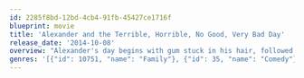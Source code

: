 ```yaml
---
id: 2285f8bd-12bd-4cb4-91fb-45427ce1716f
blueprint: movie
title: 'Alexander and the Terrible, Horrible, No Good, Very Bad Day'
release_date: '2014-10-08'
overview: "Alexander's day begins with gum stuck in his hair, followed by more calamities. Though he finds little sympathy from his family and begins to wonder if bad things only happen to him, his mom, dad, brother, and sister all find themselves living through their own terrible, horrible, no good, very bad day."
genres: '[{"id": 10751, "name": "Family"}, {"id": 35, "name": "Comedy"}]'
---
```

